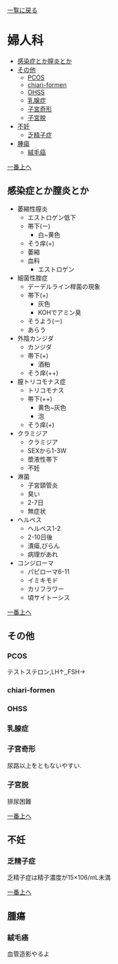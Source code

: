 [一覧に戻る](../README.md)

# 婦人科

* [感染症とか膣炎とか](#感染症とか膣炎とか)
* [その他](#その他)
    * [PCOS](#pcos)
    * [chiari-formen](#chiari-formen)
    * [OHSS](#ohss)
    * [乳腺症](#乳腺症)
    * [子宮奇形](#子宮奇形)
    * [子宮脱](#子宮脱)
* [不妊](#不妊)
    * [乏精子症](#乏精子症)
* [腫瘍](#腫瘍)
    * [絨毛癌](#絨毛癌)


[一番上へ](#婦人科)
## 感染症とか膣炎とか
* 萎縮性膣炎
    * エストロゲン低下
    * 帯下(ー)
        * 白~黄色
    * そう痒(+)
    * 萎縮
    * 血料
        * エストロゲン
* 細菌性腟症
    * デーデルライン桿菌の現象
    * 帯下(+)
        * 灰色
        * KOHでアミン臭
    * そうよう(ー)
    * あらう
* 外陰カンジダ
    * カンジダ
    * 帯下(+)
        * 酒粕
    * そう痒(++)
* 膣トリコモナス症
    * トリコモナス
    * 帯下(++)
        * 黄色~灰色
        * 泡
    * そう痒(+)
* クラミジア
    * クラミジア
    * SEXから1-3W
    * 漿液性帯下
    * 不妊
* 淋菌
    * 子宮頸管炎
    * 臭い
    * 2-7日
    * 無症状
* ヘルペス
    * ヘルペス1-2
    * 2-10日後
    * 潰瘍,びらん
    * 病理があれ
* コンジローマ
    * パピローマ6-11
    * イミキモド
    * カリフラワー
    * 頃サイトーシス



[一番上へ](#婦人科)
## その他
### PCOS
テストステロン,LH↑,,FSH→
### chiari-formen
### OHSS
### 乳腺症
### 子宮奇形
尿路以上をともないやすい.
### 子宮脱
排尿困難


[一番上へ](#婦人科)
## 不妊
### 乏精子症
乏精子症は精子濃度が15×106/mL未満


[一番上へ](#婦人科)
## 腫瘍
### 絨毛癌
血管造影やるよ
